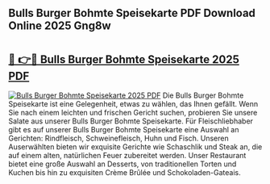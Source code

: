 ## Bulls Burger Bohmte Speisekarte PDF Download Online 2025 Gng8w

# <h2><a href="http://gc5qa66.nevu.top/?p=Bulls+Burger+Bohmte+Speisekarte">🔗 👉🔴 Bulls Burger Bohmte Speisekarte 2025 PDF</a></h2>

[![Bulls Burger Bohmte Speisekarte 2025 PDF](https://i.imgur.com/dBaPXMq.png)](http://gc5qa66.nevu.top/?p=Bulls+Burger+Bohmte+Speisekarte)
Die Bulls Burger Bohmte Speisekarte ist eine Gelegenheit, etwas zu wählen, das Ihnen gefällt. Wenn Sie nach einem leichten und frischen Gericht suchen, probieren Sie unsere Salate aus unserer Bulls Burger Bohmte Speisekarte. Für Fleischliebhaber gibt es auf unserer Bulls Burger Bohmte Speisekarte eine Auswahl an Gerichten: Rindfleisch, Schweinefleisch, Huhn und Fisch. Unseren Auserwählten bieten wir exquisite Gerichte wie Schaschlik und Steak an, die auf einem alten, natürlichen Feuer zubereitet werden. Unser Restaurant bietet eine große Auswahl an Desserts, von traditionellen Torten und Kuchen bis hin zu exquisiten Crème Brûlée und Schokoladen-Gateais.
